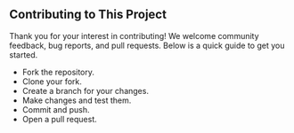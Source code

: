 ## Contributing to This Project

Thank you for your interest in contributing! We welcome community feedback, bug reports, and pull requests. Below is a quick guide to get you started.
- Fork the repository.
- Clone your fork.
- Create a branch for your changes.
- Make changes and test them.
- Commit and push.
- Open a pull request.
